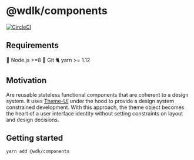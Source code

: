 # @wdlk/components

[![CircleCI](https://circleci.com/gh/woodlike/wdlk.svg?style=svg)](https://circleci.com/gh/woodlike/wdlk)

## Requirements

🚀 Node.js >=8
🌲 Git
🐈 yarn >= 1.12

## Motivation

Are reusable stateless functional components that are coherent to a design system. It uses [Theme-UI](https://theme-ui.com/) under the hood to provide a design system constrained development. With this approach, the theme object becomes the heart of a user interface identity without setting constraints on layout and design decisions.

## Getting started

```sh
yarn add @wdk/components
```
